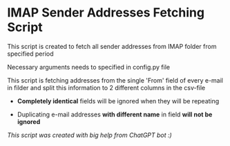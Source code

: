 # IMAP Sender Addresses Fetching Script

This script is created to fetch all sender addresses from IMAP folder from specified period

Necessary arguments needs to specified in config.py file

This script is fetching addresses from the single 'From' field of every e-mail in filder and split this information to 2 different columns in the csv-file

* **Сompletely identical** fields will be ignored when they will be repeating

* Duplicating e-mail addresses **with different name** in field **will not be ignored**

*This script was created with big help from ChatGPT bot :)*